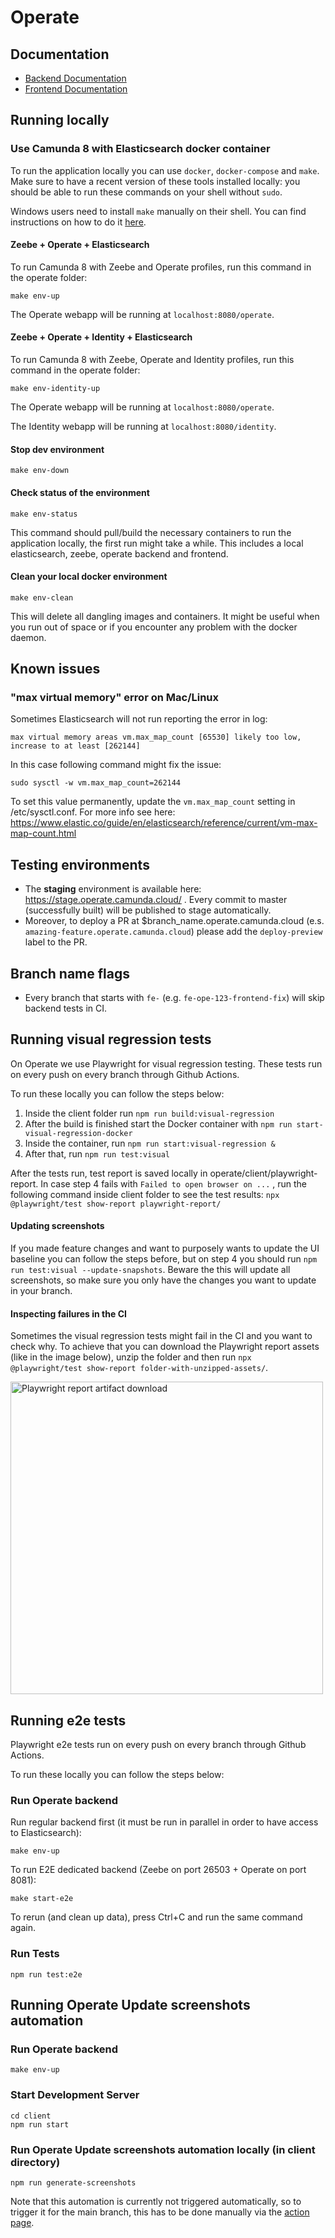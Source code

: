 # Operate

## Documentation

- [Backend Documentation](./webapp)
- [Frontend Documentation](./client)

## Running locally

### Use Camunda 8 with Elasticsearch docker container

To run the application locally you can use `docker`, `docker-compose` and
`make`. Make sure to have a recent version of these tools installed
locally: you should be able to run these commands on your shell without
`sudo`.

Windows users need to install `make` manually on their shell. You can find
instructions on how to do it
[here](https://gist.github.com/evanwill/0207876c3243bbb6863e65ec5dc3f058#make).

#### Zeebe + Operate + Elasticsearch

To run Camunda 8 with Zeebe and Operate profiles, run this command in the operate folder:

```
make env-up
```

The Operate webapp will be running at `localhost:8080/operate`.

#### Zeebe + Operate + Identity + Elasticsearch

To run Camunda 8 with Zeebe, Operate and Identity profiles, run this command in the operate folder:

```
make env-identity-up
```

The Operate webapp will be running at `localhost:8080/operate`.

The Identity webapp will be running at `localhost:8080/identity`.

#### Stop dev environment

```
make env-down
```

#### Check status of the environment

```
make env-status
```

This command should pull/build the necessary containers to run the
application locally, the first run might take a while. This includes
a local elasticsearch, zeebe, operate backend and frontend.

#### Clean your local docker environment

```
make env-clean
```

This will delete all dangling images and containers. It might be useful
when you run out of space or if you encounter any problem with the docker
daemon.

## Known issues

### "max virtual memory" error on Mac/Linux

Sometimes Elasticsearch will not run reporting the error in log:

```
max virtual memory areas vm.max_map_count [65530] likely too low, increase to at least [262144]
```

In this case following command might fix the issue:

```
sudo sysctl -w vm.max_map_count=262144
```

To set this value permanently, update the `vm.max_map_count` setting in /etc/sysctl.conf. For more info see here: https://www.elastic.co/guide/en/elasticsearch/reference/current/vm-max-map-count.html

## Testing environments

- The **staging** environment is available here: https://stage.operate.camunda.cloud/ . Every commit to master (successfully built) will be published to stage automatically.
- Moreover, to deploy a PR at $branch_name.operate.camunda.cloud (e.s. `amazing-feature.operate.camunda.cloud`) please add the `deploy-preview` label to the PR.

## Branch name flags

- Every branch that starts with `fe-` (e.g. `fe-ope-123-frontend-fix`) will skip backend tests in CI.

## Running visual regression tests

On Operate we use Playwright for visual regression testing. These tests run on every push on every branch through Github Actions.

To run these locally you can follow the steps below:

1. Inside the client folder run `npm run build:visual-regression`
2. After the build is finished start the Docker container with `npm run start-visual-regression-docker`
3. Inside the container, run `npm run start:visual-regression &`
4. After that, run `npm run test:visual`

After the tests run, test report is saved locally in operate/client/playwright-report. In case step 4 fails with `Failed to open browser on ...` , run the following command inside client folder to see the test results: `npx @playwright/test show-report playwright-report/`

#### Updating screenshots

If you made feature changes and want to purposely wants to update the UI baseline you can follow the steps before, but on step 4 you should run `npm run test:visual --update-snapshots`. Beware the this will update all screenshots, so make sure you only have the changes you want to update in your branch.

#### Inspecting failures in the CI

Sometimes the visual regression tests might fail in the CI and you want to check why. To achieve that you can download the Playwright report assets (like in the image below), unzip the folder and then run `npx @playwright/test show-report folder-with-unzipped-assets/`.

<img src="/docs_assets/playwright_report.png" alt="Playwright report artifact download" width="500"/>

## Running e2e tests

Playwright e2e tests run on every push on every branch through Github Actions.

To run these locally you can follow the steps below:

### Run Operate backend

Run regular backend first (it must be run in parallel in order to have access to Elasticsearch):

```
make env-up
```

To run E2E dedicated backend (Zeebe on port 26503 + Operate on port 8081):

```
make start-e2e
```

To rerun (and clean up data), press Ctrl+C and run the same command again.

### Run Tests

```
npm run test:e2e
```

## Running Operate Update screenshots automation

### Run Operate backend

```
make env-up
```

### Start Development Server

```
cd client
npm run start
```

### Run Operate Update screenshots automation locally (in client directory)

```
npm run generate-screenshots
```

Note that this automation is currently not triggered automatically, so to trigger it for the main branch, this has to be done manually via the [action page](https://github.com/camunda/camunda/actions/workflows/operate-update-docs-screenshots.yml).
